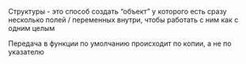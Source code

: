 


Структуры - это способ создать “объект” у которого есть сразу несколько полей / переменных внутри, чтобы работать с ним как с одним целым

Передача в функции по умолчанию происходит по копии, а не по указателю

